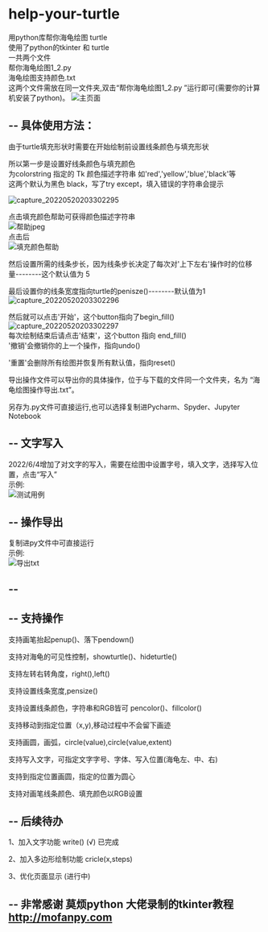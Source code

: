 # help-your-turtle
用python库帮你海龟绘图 turtle   
使用了python的tkinter 和 turtle   
一共两个文件  
帮你海龟绘图1_2.py  
海龟绘图支持颜色.txt   
这两个文件需放在同一文件夹,双击“帮你海龟绘图1_2.py ”运行即可(需要你的计算机安装了python)。
![主页面](https://user-images.githubusercontent.com/99422473/171906875-dad817d5-76af-473e-894c-3cc425710367.jpeg)
  
--
具体使用方法：   
-- 
由于turtle填充形状时需要在开始绘制前设置线条颜色与填充形状  
  
所以第一步是设置好线条颜色与填充颜色  
为colorstring 指定的 Tk 颜色描述字符串 如'red','yellow','blue','black'等  
这两个默认为黑色 black，写了try except，填入错误的字符串会提示
  
![capture_20220520203302295](https://user-images.githubusercontent.com/99422473/169559854-4e1b4dd8-b217-471e-84e2-6d8833b7bc88.jpeg)  

点击填充颜色帮助可获得颜色描述字符串  
![帮助jpeg](https://user-images.githubusercontent.com/99422473/171919403-7e11f1b7-a3b6-4561-9b86-b36e7d838657.jpeg)  
点击后  
![填充颜色帮助](https://user-images.githubusercontent.com/99422473/171919573-61140070-6dd1-4b92-9135-78654dd7ee5b.jpeg)    

然后设置所需的线条步长，因为线条步长决定了每次对'上下左右'操作时的位移量--------这个默认值为 5  

最后设置你的线条宽度指向turtle的penisze()--------默认值为1  
![capture_20220520203302296](https://user-images.githubusercontent.com/99422473/169560676-5dbf499b-dd14-48a2-84aa-d68f3750d198.jpeg)
  
 
然后就可以点击'开始'，这个button指向了begin_fill()   
![capture_20220520203302297](https://user-images.githubusercontent.com/99422473/169562313-1916074b-4d36-4176-9378-183162e50fd8.jpeg)  
每次绘制结束后请点击'结束'，这个button 指向 end_fill()   
'撤销'会撤销你的上一个操作，指向undo()  
  
'重置'会删除所有绘图并恢复所有默认值，指向reset()  
  
导出操作文件可以导出你的具体操作，位于与下载的文件同一个文件夹，名为 “海龟绘图操作导出.txt”。  

另存为.py文件可直接运行,也可以选择复制进Pycharm、Spyder、Jupyter Notebook  

--
文字写入
--  
2022/6/4增加了对文字的写入，需要在绘图中设置字号，填入文字，选择写入位置，点击“写入”  
示例:  
![测试用例](https://user-images.githubusercontent.com/99422473/171907351-6f76c249-3c02-4629-9de7-e052fdc6f5de.jpeg)

-- 
操作导出
--
复制进py文件中可直接运行  
示例:  
![导出txt](https://user-images.githubusercontent.com/99422473/171907772-0edda284-45a5-4045-b212-44fa7832d643.jpeg)

--  
--  
--
支持操作
--
支持画笔抬起penup()、落下pendown()  
  
支持对海龟的可见性控制，showturtle()、hideturtle()  
  
支持左转右转角度，right(),left()  
  
支持设置线条宽度,pensize()  
  
支持设置线条颜色，字符串和RGB皆可 pencolor()、fillcolor()  
  
支持移动到指定位置（x,y),移动过程中不会留下画迹  
  
支持画圆，画弧，circle(value),circle(value,extent)  

支持写入文字，可指定文字字号、字体、写入位置(海龟左、中、右)  
  
支持到指定位置画圆，指定的位置为圆心

支持对画笔线条颜色、填充颜色以RGB设置
  
--
后续待办 
--

1、加入文字功能 write() (√) 已完成 
  
2、加入多边形绘制功能 cricle(x,steps)  
  
3、优化页面显示 (进行中)
  


--
非常感谢 莫烦python 大佬录制的tkinter教程 http://mofanpy.com
--
